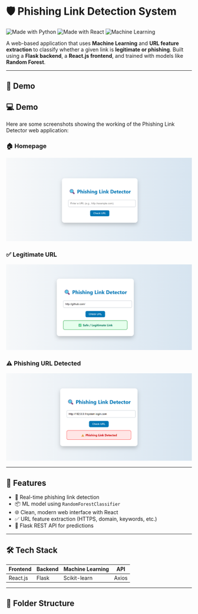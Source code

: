 # 🛡️ Phishing Link Detection System

![Made with Python](https://img.shields.io/badge/Made%20with-Python-blue?style=flat-square&logo=python)
![Made with React](https://img.shields.io/badge/Made%20with-React-61DAFB?style=flat-square&logo=react)
![Machine Learning](https://img.shields.io/badge/ML-RandomForest-orange?style=flat-square&logo=scikit-learn)

A web-based application that uses **Machine Learning** and **URL feature extraction** to classify whether a given link is **legitimate or phishing**. Built using a **Flask backend**, a **React.js frontend**, and trained with models like **Random Forest**.

---

## 📸 Demo

## 💻 Demo

Here are some screenshots showing the working of the Phishing Link Detector web application:

### 🏠 Homepage
![Homepage](https://github.com/manneharika/phishing-link-detector/blob/main/home.png?raw=true)

### ✅ Legitimate URL
![Legitimate](https://github.com/manneharika/phishing-link-detector/blob/main/safe.png?raw=true)

### ⚠️ Phishing URL Detected
![Phishing](https://github.com/manneharika/phishing-link-detector/blob/main/phishing.png?raw=true)

---

## 🚀 Features

- 🔐 Real-time phishing link detection
- 📦 ML model using `RandomForestClassifier`
- 🌐 Clean, modern web interface with React
- ✅ URL feature extraction (HTTPS, domain, keywords, etc.)
- 🔄 Flask REST API for predictions

---

## 🛠️ Tech Stack

| Frontend | Backend | Machine Learning | API |
|----------|---------|------------------|-----|
| React.js | Flask   | Scikit-learn     | Axios |

---

## 📁 Folder Structure

